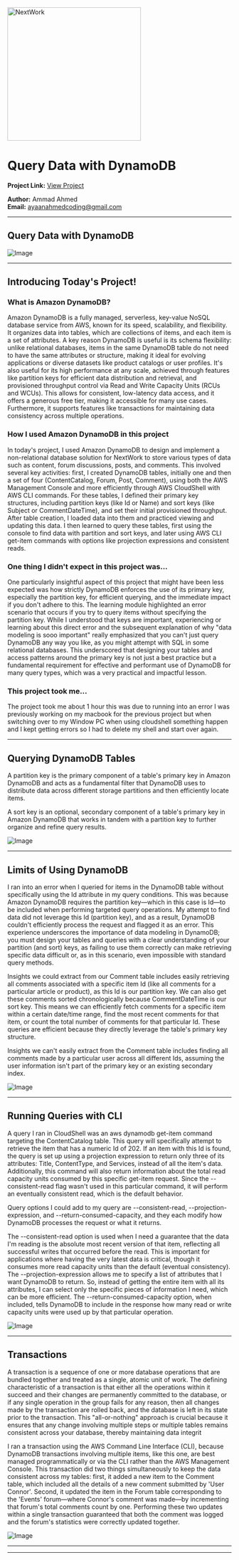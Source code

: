 <img src="https://cdn.prod.website-files.com/677c400686e724409a5a7409/6790ad949cf622dc8dcd9fe4_nextwork-logo-leather.svg" alt="NextWork" width="300" />

# Query Data with DynamoDB

**Project Link:** [View Project](http://learn.nextwork.org/projects/aws-databases-query)

**Author:** Ammad Ahmed  
**Email:** ayaanahmedcoding@gmail.com

---

## Query Data with DynamoDB

![Image](http://learn.nextwork.org/inspired_gold_shy_gazelle/uploads/aws-databases-query_733d9399)

---

## Introducing Today's Project!

### What is Amazon DynamoDB?

Amazon DynamoDB is a fully managed, serverless, key-value NoSQL database service from AWS, known for its speed, scalability, and flexibility. It organizes data into tables, which are collections of items, and each item is a set of attributes. A key reason DynamoDB is useful is its schema flexibility: unlike relational databases, items in the same DynamoDB table do not need to have the same attributes or structure, making it ideal for evolving applications or diverse datasets like product catalogs or user profiles. It's also useful for its high performance at any scale, achieved through features like partition keys for efficient data distribution and retrieval, and provisioned throughput control via Read and Write Capacity Units (RCUs and WCUs). This allows for consistent, low-latency data access, and it offers a generous free tier, making it accessible for many use cases. Furthermore, it supports features like transactions for maintaining data consistency across multiple operations.

### How I used Amazon DynamoDB in this project

In today's project, I used Amazon DynamoDB to design and implement a non-relational database solution for NextWork to store various types of data such as content, forum discussions, posts, and comments. This involved several key activities: first, I created DynamoDB tables, initially one and then a set of four (ContentCatalog, Forum, Post, Comment), using both the AWS Management Console and more efficiently through AWS CloudShell with AWS CLI commands. For these tables, I defined their primary key structures, including partition keys (like Id or Name) and sort keys (like Subject or CommentDateTime), and set their initial provisioned throughput. After table creation, I loaded data into them and practiced viewing and updating this data. I then learned to query these tables, first using the console to find data with partition and sort keys, and later using AWS CLI get-item commands with options like projection expressions and consistent reads.

### One thing I didn't expect in this project was...

One particularly insightful aspect of this project that might have been less expected was how strictly DynamoDB enforces the use of its primary key, especially the partition key, for efficient querying, and the immediate impact if you don't adhere to this. The learning module highlighted an error scenario that occurs if you try to query items without specifying the partition key. While I understood that keys are important, experiencing or learning about this direct error and the subsequent explanation of why "data modeling is sooo important" really emphasized that you can't just query DynamoDB any way you like, as you might attempt with SQL in some relational databases. This underscored that designing your tables and access patterns around the primary key is not just a best practice but a fundamental requirement for effective and performant use of DynamoDB for many query types, which was a very practical and impactful lesson.

### This project took me...

The project took me about 1 hour this was due to running into an error I was previously working on my macbook for the previous project but when switching over to my Window PC when using cloudshell something happen and I kept getting errors so I had to delete my shell and start over again.

---

## Querying DynamoDB Tables

A partition key is the primary component of a table's primary key in Amazon DynamoDB and acts as a fundamental filter that DynamoDB uses to distribute data across different storage partitions and then efficiently locate items. 

A sort key is an optional, secondary component of a table's primary key in Amazon DynamoDB that works in tandem with a partition key to further organize and refine query results.

![Image](http://learn.nextwork.org/inspired_gold_shy_gazelle/uploads/aws-databases-query_d105b0b0)

---

## Limits of Using DynamoDB

I ran into an error when I queried for items in the DynamoDB table without specifically using the Id attribute in my query conditions. This was because Amazon DynamoDB requires the partition key—which in this case is Id—to be included when performing targeted query operations. My attempt to find data did not leverage this Id (partition key), and as a result, DynamoDB couldn't efficiently process the request and flagged it as an error. This experience underscores the importance of data modeling in DynamoDB; you must design your tables and queries with a clear understanding of your partition (and sort) keys, as failing to use them correctly can make retrieving specific data difficult or, as in this scenario, even impossible with standard query methods.

Insights we could extract from our Comment table includes easily retrieving all comments associated with a specific item Id (like all comments for a particular article or product), as this Id is our partition key. We can also get these comments sorted chronologically because CommentDateTime is our sort key. This means we can efficiently fetch comments for a specific item within a certain date/time range, find the most recent comments for that item, or count the total number of comments for that particular Id. These queries are efficient because they directly leverage the table's primary key structure.

Insights we can't easily extract from the Comment table includes finding all comments made by a particular user across all different Ids, assuming the user information isn't part of the primary key or an existing secondary index. 

![Image](http://learn.nextwork.org/inspired_gold_shy_gazelle/uploads/aws-databases-query_cb3e260c)

---

## Running Queries with CLI

A query I ran in CloudShell was an aws dynamodb get-item command targeting the ContentCatalog table. This query will specifically attempt to retrieve the item that has a numeric Id of 202. If an item with this Id is found, the query is set up using a projection expression to return only three of its attributes: Title, ContentType, and Services, instead of all the item's data. Additionally, this command will also return information about the total read capacity units consumed by this specific get-item request. Since the --consistent-read flag wasn't used in this particular command, it will perform an eventually consistent read, which is the default behavior.

Query options I could add to my query are --consistent-read, --projection-expression, and --return-consumed-capacity, and they each modify how DynamoDB processes the request or what it returns.

The --consistent-read option is used when I need a guarantee that the data I'm reading is the absolute most recent version of that item, reflecting all successful writes that occurred before the read. This is important for applications where having the very latest data is critical, though it consumes more read capacity units than the default (eventual consistency).
The --projection-expression allows me to specify a list of attributes that I want DynamoDB to return. So, instead of getting the entire item with all its attributes, I can select only the specific pieces of information I need, which can be more efficient.
The --return-consumed-capacity option, when included, tells DynamoDB to include in the response how many read or write capacity units were used up by that particular operation. 

![Image](http://learn.nextwork.org/inspired_gold_shy_gazelle/uploads/aws-databases-query_733d9399)

---

## Transactions

A transaction is a sequence of one or more database operations that are bundled together and treated as a single, atomic unit of work. The defining characteristic of a transaction is that either all the operations within it succeed and their changes are permanently committed to the database, or if any single operation in the group fails for any reason, then all changes made by the transaction are rolled back, and the database is left in its state prior to the transaction. This "all-or-nothing" approach is crucial because it ensures that any change involving multiple steps or multiple tables remains consistent across your database, thereby maintaining data integrit

I ran a transaction using the AWS Command Line Interface (CLI), because DynamoDB transactions involving multiple items, like this one, are best managed programmatically or via the CLI rather than the AWS Management Console. This transaction did two things simultaneously to keep the data consistent across my tables: first, it added a new item to the Comment table, which included all the details of a new comment submitted by 'User Connor'. Second, it updated the item in the Forum table corresponding to the 'Events' forum—where Connor's comment was made—by incrementing that forum's total comments count by one. Performing these two updates within a single transaction guaranteed that both the comment was logged and the forum's statistics were correctly updated together.

![Image](http://learn.nextwork.org/inspired_gold_shy_gazelle/uploads/aws-databases-query_2f65f83e)

---

---
